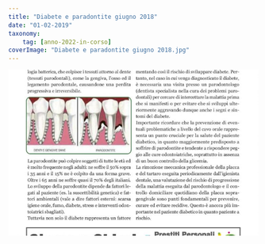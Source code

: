 ```yaml
---
title: "Diabete e paradontite giugno 2018"
date: "01-02-2019"
taxonomy: 
    tag: [anno-2022-in-corso]
coverImage: "Diabete e paradontite giugno 2018.jpg"
---
```


![Diabete e paradontite giugno 2018](images/Diabete%20e%20paradontite%20giugno%202018.jpg)
